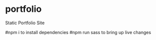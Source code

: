 # portfolio
Static Portfolio Site

#npm i to install dependencies
#npm run sass to bring up live changes
